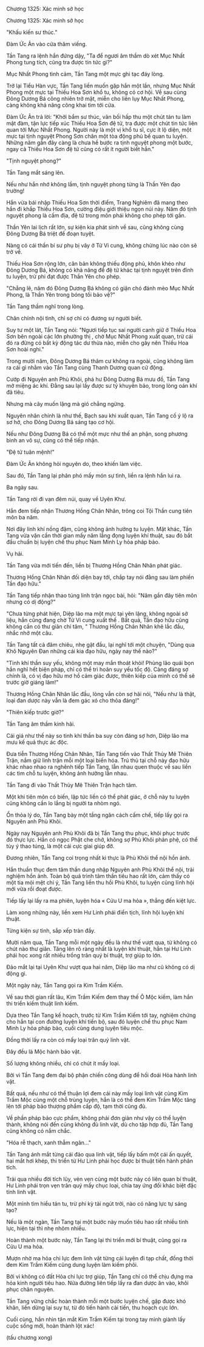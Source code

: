 




Chương 1325: Xác minh sở học


Chương 1325: Xác minh sở học

"Khấu kiến sư thúc."

Đàm Ức Ân vào cửa thăm viếng.

Tần Tang ra lệnh hắn đứng dậy, "Ta để ngươi âm thầm dò xét Mục Nhất Phong tung tích, cũng tra được tin tức gì?"

Mục Nhất Phong tình cảm, Tần Tang một mực ghi tạc đáy lòng.

Trở lại Tiểu Hàn vực, Tần Tang liền muốn gặp hắn một lần, nhưng Mục Nhất Phong một mực tại Thiếu Hoa Sơn khổ tu, không có cơ hội. Về sau cùng Đông Dương Bá công nhiên trở mặt, miễn cho liên lụy Mục Nhất Phong, càng không khả năng công khai tìm tới cửa.

Đàm Ức Ân trả lời: "Khởi bẩm sư thúc, vãn bối hấp thu một chút tán tu làm mật đàm, tận lực tiếp xúc Thiếu Hoa Sơn đệ tử, tra được một chút tin tức liên quan tới Mục Nhất Phong. Người này là một vị khổ tu sĩ, cực ít lộ diện, một mực tại tịnh nguyệt Phong Sơn chân một tòa động phủ bế quan tu luyện. Những năm gần đây càng là chưa hề bước ra tịnh nguyệt phong một bước, ngay cả Thiếu Hoa Sơn đệ tử cũng có rất ít người biết hắn."

"Tịnh nguyệt phong?"

Tần Tang mắt sáng lên.

Nếu như hắn nhớ không lầm, tịnh nguyệt phong từng là Thần Yên đạo trường!

Hắn vừa bái nhập Thiếu Hoa Sơn thời điểm, Trang Nghiêm đã mang theo hắn đi khắp Thiếu Hoa Sơn, cường điệu giới thiệu ngọn núi này. Năm đó tịnh nguyệt phong là cấm địa, đệ tử trong môn phái không cho phép tới gần.

Thần Yên lai lịch rất lớn, sự kiện kia phát sinh về sau, cũng không cùng Đông Dương Bá triệt để đoạn tuyệt.

Nàng có cái thần bí sư phụ bị vây ở Tử Vi cung, không chừng lúc nào còn sẽ trở về.

Thiếu Hoa Sơn rộng lớn, căn bản không thiếu động phủ, khôn khéo như Đông Dương Bá, không có khả năng để đệ tử khác tại tịnh nguyệt trên đỉnh tu luyện, trừ phi đạt được Thần Yên cho phép.

"Chẳng lẽ, năm đó Đông Dương Bá không có giận chó đánh mèo Mục Nhất Phong, là Thần Yên trong bóng tối bảo vệ?"

Tần Tang thầm nghĩ trong lòng.

Chân chính nội tình, chỉ sợ chỉ có đương sự người biết.

Suy tư một lát, Tần Tang nói: "Ngươi tiếp tục sai người canh giữ ở Thiếu Hoa Sơn bên ngoài các lớn phường thị , chờ Mục Nhất Phong xuất quan, trừ cái đó ra đừng có bất kỳ động tác dư thừa nào, miễn cho gây nên Thiếu Hoa Sơn hoài nghi."

Trong mười năm, Đông Dương Bá thâm cư không ra ngoài, cũng không làm ra cái gì nhằm vào Tần Tang cùng Thanh Dương quan cử động.

Cướp đi Nguyên anh Phù Khôi, phá hư Đông Dương Bá mưu đồ, Tần Tang mở miệng ác khí. Đằng sau lại lấy được sư tỷ khuyên bảo, trong lòng oán khí đã tiêu.

Nhưng mà cây muốn lặng mà gió chẳng ngừng.

Nguyên nhân chính là như thế, Bạch sau khi xuất quan, Tần Tang cố ý lộ ra sơ hở, cho Đông Dương Bá sáng tạo cơ hội.

Nếu như Đông Dương Bá có thể một mực như thế an phận, song phương bình an vô sự, cũng có thể tiếp nhận.

"Đệ tử tuân mệnh!"

Đàm Ức Ân không hỏi nguyên do, theo khiến làm việc.

Sau đó, Tần Tang lại phân phó mấy món sự tình, liền ra lệnh hắn lui ra.

Ba ngày sau.

Tần Tang rời đi vạn đêm núi, quay về Uyên Khư.

Hắn đem tiếp nhận Thương Hồng Chân Nhân, trông coi Tội Thần cung tiên môn ba năm.

Nơi đây linh khí nồng đậm, cũng không ảnh hưởng tu luyện. Mặt khác, Tần Tang vừa vặn cần thời gian mấy năm lắng đọng luyện khí thuật, sau đó bắt đầu chuẩn bị luyện chế thu phục Nam Minh Ly hỏa pháp bảo.

Vụ hải.

Tần Tang vừa mới tiến đến, liền bị Thương Hồng Chân Nhân phát giác.

Thương Hồng Chân Nhân đối diện bay tới, chắp tay nói đằng sau làm phiền Tần đạo hữu."

Tần Tang tiếp nhận thao túng linh trận ngọc bài, hỏi: "Năm gần đây tiên môn nhưng có dị động?"

"Chưa từng phát hiện, Diệp lão ma một mực tại yên lặng, không ngoài sở liệu, hắn cũng đang chờ Tử Vi cung xuất thế . Bất quá, Tần đạo hữu cũng không cần có thư giãn chi tâm, " Thương Hồng Chân Nhân khẽ lắc đầu, nhắc nhở một câu.

Tần Tang tất cả đăm chiêu, nhẹ gật đầu, lại nghĩ tới một chuyện, "Dùng qua Khô Nguyên Đan những cái kia đạo hữu, ngày nay thế nào?"

"Tinh khí thần suy yếu, không một may mắn thoát khỏi! Phùng lão quái bọn hắn nghĩ hết biện pháp, chỉ có thể trì hoãn suy yếu tốc độ. Càng đáng sợ chính là, có vị đạo hữu mơ hồ cảm giác được, thiên kiếp của mình có thể sẽ trước giờ giáng lâm!"

Thương Hồng Chân Nhân lắc đầu, lòng vẫn còn sợ hãi nói, "Nếu như là thật, loại đan dược này vẫn là đem gác xó cho thỏa đáng!"

"Thiên kiếp trước giờ?"

Tần Tang âm thầm kinh hãi.

Cái giá như thế này so tinh khí thần ba suy còn đáng sợ hơn, Diệp lão ma mưu kế quả thực ác độc.

Đưa tiễn Thương Hồng Chân Nhân, Tần Tang tiến vào Thất Thủy Mê Thiên Trận, nắm giữ linh trận mỗi một loại biến hóa. Trú thủ tại chỗ này đạo hữu khác nhao nhao ra nghênh tiếp Tần Tang, lẫn nhau quen thuộc về sau liền các tìm chỗ tu luyện, không ảnh hưởng lẫn nhau.

Tần Tang đi vào Thất Thủy Mê Thiên Trận hạch tâm.

Một khi tiên môn có biến, lập tức liền có thể phát giác, ở chỗ này tu luyện cũng không cần lo lắng bị người ta nhòm ngó.

Ổn thỏa lý do, Tần Tang bày một tầng ngăn cách cấm chế, tiếp lấy gọi ra Nguyên anh Phù Khôi.

Ngày nay Nguyên anh Phù Khôi đã bị Tần Tang thu phục, khôi phục trước đó thực lực. Hắn có ngọc Phật che chở, không sợ Phù Khôi phản phệ, có thể tùy ý thao túng, là một cái cực giai giúp đỡ.

Đương nhiên, Tần Tang coi trọng nhất kì thực là Phù Khôi thể nội hồn ảnh.

Hắn thuần thục đem tâm thần dung nhập Nguyên anh Phù Khôi thể nội, trải nghiệm hồn ảnh. Toàn bộ quá trình tâm thần tiêu hao rất lớn, cảm thấy có một tia mỏi mệt chi ý, Tần Tang liền thu hồi Phù Khôi, tu luyện cũng lĩnh hội mới vừa rồi đoạt được.

Tiếp lấy lại lấy ra ma phiên, luyện hóa « Cửu U ma hỏa », thẳng đến kiệt lực.

Làm xong những này, liền xem Hư Linh phái điển tịch, lĩnh hội luyện khí thuật.

Từng kiện sự tình, sắp xếp tràn đầy.

Mười năm qua, Tần Tang mỗi một ngày đều là như thế vượt qua, từ không có chút nào thư giãn. Tăng lên rõ ràng nhất là luyện khí thuật, hắn tại Hư Linh phái học xong rất nhiều trồng trân quý bí thuật, trợ giúp to lớn.

Đảo mắt lại tại Uyên Khư vượt qua hai năm, Diệp lão ma như cũ không có dị động gì.

Một ngày này, Tần Tang gọi ra Kim Trầm Kiếm.

Về sau thời gian rất lâu, Kim Trầm Kiếm đem thay thế Ô Mộc kiếm, làm hắn thi triển kiếm thuật linh kiếm.

Dựa theo Tần Tang kế hoạch, trước từ Kim Trầm Kiếm tới tay, nghiệm chứng cho hắn tại con đường luyện khí tiến bộ, sau đó luyện chế thu phục Nam Minh Ly hỏa pháp bảo, cuối cùng dung luyện tiêu mộc.

Đồng thời lấy ra còn có mấy loại trân quý linh vật.

Đây đều là Mộc hành bảo vật.

Số lượng không nhiều, chỉ có chút ít mấy loại.

Bởi vì Tần Tang đem đại bộ phận chiến công dùng để hối đoái Hỏa hành linh vật.

Bất quá, nếu như có thể thuận lợi đem cái này mấy loại linh vật cùng Kim Trầm Mộc cùng một chỗ trùng luyện, hẳn là có thể đem Kim Trầm Mộc tăng lên tới pháp bảo thượng phẩm cấp độ, tạm thời cũng đủ.

Về phần pháp bảo cực phẩm, không phải đơn giản như vậy có thể luyện thành, không nói đến cũng không đủ linh vật, dù cho tập hợp đủ, Tần Tang cũng không có nắm chắc.

"Hóa rễ thạch, xanh thẫm ngân..."

Tần Tang ánh mắt từng cái đảo qua linh vật, tiếp lấy bấm một cái ấn quyết, hai mắt hơi khép, thi triển từ Hư Linh phái học được bí thuật tiến hành phân tích.

Trải qua nhiều đời tích lũy, vẻn vẹn cùng một bước này có liên quan bí thuật, Hư Linh phái trọn vẹn trân quý mấy chục loại, chia tay ứng đối khác biệt đặc tính linh vật.

Một mình tìm hiểu tán tu, trừ phi kỳ tài ngút trời, nào có năng lực tự sáng tạo?

Nếu là một ngàn, Tần Tang tại một bước này muốn tiêu hao rất nhiều tinh lực, hiện tại thì nhẹ nhõm nhiều.

Hoàn thành một bước này, Tần Tang lại thi triển mới bí thuật, cũng gọi ra Cửu U ma hỏa.

Mượn nhờ ma hỏa chi lực đem linh vật từng cái luyện đi tạp chất, đồng thời đem Kim Trầm Kiếm cũng dung luyện làm kiếm phôi.

Bởi vì không có đất Hỏa chi lực trợ giúp, Tần Tang chỉ có thể chịu đựng ma hỏa kinh người tiêu hao. Nửa đường liên tiếp lấy ra đan dược ăn vào, khôi phục chân nguyên.

Tần Tang vững chắc hoàn thành mỗi một bước luyện chế, gặp được khó khăn, liền dừng lại suy tư, từ đó tiến hành cải tiến, thu hoạch cực lớn.

Cuối cùng, hắn nhìn tận mắt Kim Trầm Kiếm tại trong tay mình giành lấy cuộc sống mới, hoàn thành lột xác!

(tấu chương xong)




